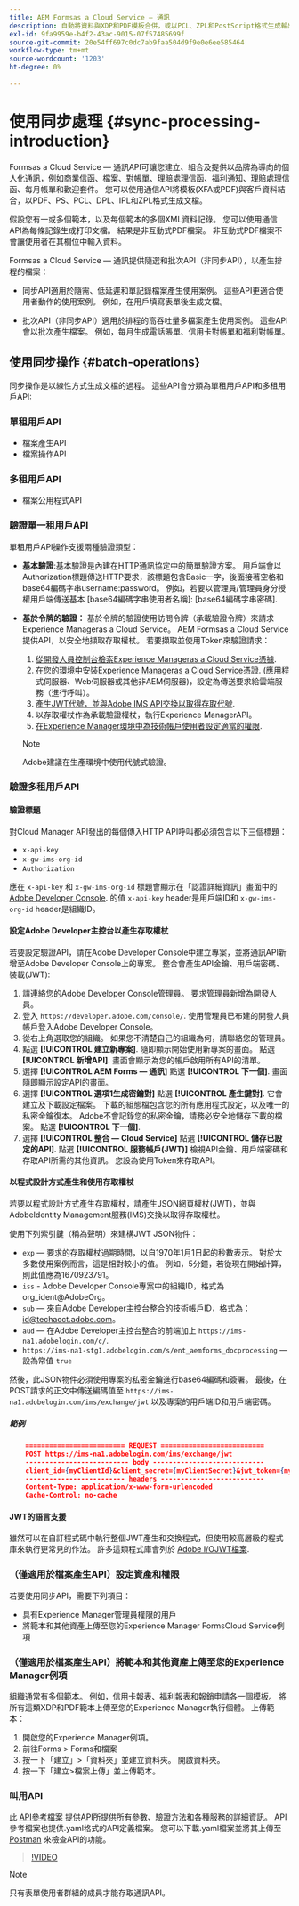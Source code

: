 ```yaml
---
title: AEM Formsas a Cloud Service — 通訊
description: 自動將資料與XDP和PDF模板合併，或以PCL、ZPL和PostScript格式生成輸出
exl-id: 9fa9959e-b4f2-43ac-9015-07f57485699f
source-git-commit: 20e54ff697c0dc7ab9faa504d9f9e0e6ee585464
workflow-type: tm+mt
source-wordcount: '1203'
ht-degree: 0%

---
```



# 使用同步處理 {#sync-processing-introduction}

Formsas a Cloud Service — 通訊API可讓您建立、組合及提供以品牌為導向的個人化通訊，例如商業信函、檔案、對帳單、理賠處理信函、福利通知、理賠處理信函、每月帳單和歡迎套件。 您可以使用通信API將模板(XFA或PDF)與客戶資料結合，以PDF、PS、PCL、DPL、IPL和ZPL格式生成文檔。

假設您有一或多個範本，以及每個範本的多個XML資料記錄。 您可以使用通信API為每條記錄生成打印文檔。 <!-- You can also combine the records into a single document. --> 結果是非互動式PDF檔案。 非互動式PDF檔案不會讓使用者在其欄位中輸入資料。

Formsas a Cloud Service — 通訊提供隨選和批次API（非同步API），以產生排程的檔案：

* 同步API適用於隨需、低延遲和單記錄檔案產生使用案例。 這些API更適合使用者動作的使用案例。 例如，在用戶填寫表單後生成文檔。

* 批次API（非同步API）適用於排程的高吞吐量多檔案產生使用案例。 這些API會以批次產生檔案。 例如，每月生成電話賬單、信用卡對帳單和福利對帳單。

## 使用同步操作 {#batch-operations}

同步操作是以線性方式生成文檔的過程。 這些API會分類為單租用戶API和多租用戶API:

### 單租用戶API

* 檔案產生API
* 檔案操作API

### 多租用戶API

* 檔案公用程式API

### 驗證單一租用戶API

單租用戶API操作支援兩種驗證類型：

* **基本驗證**:基本驗證是內建在HTTP通訊協定中的簡單驗證方案。 用戶端會以Authorization標題傳送HTTP要求，該標題包含Basic一字，後面接著空格和base64編碼字串username:password。 例如，若要以管理員/管理員身分授權用戶端傳送基本 [base64編碼字串使用者名稱]: [base64編碼字串密碼].

* **基於令牌的驗證：** 基於令牌的驗證使用訪問令牌（承載驗證令牌）來請求Experience Manageras a Cloud Service。 AEM Formsas a Cloud Service提供API，以安全地擷取存取權杖。 若要擷取並使用Token來驗證請求：

   1. [從開發人員控制台檢索Experience Manageras a Cloud Service憑據](https://experienceleague.adobe.com/docs/experience-manager-learn/getting-started-with-aem-headless/authentication/service-credentials.html).
   1. [在您的環境中安裝Experience Manageras a Cloud Service憑證](https://experienceleague.adobe.com/docs/experience-manager-learn/getting-started-with-aem-headless/authentication/service-credentials.html). (應用程式伺服器、Web伺服器或其他非AEM伺服器)，設定為傳送要求給雲端服務（進行呼叫）。
   1. [產生JWT代號，並與Adobe IMS API交換以取得存取代號](https://experienceleague.adobe.com/docs/experience-manager-learn/getting-started-with-aem-headless/authentication/service-credentials.html).
   1. 以存取權杖作為承載驗證權杖，執行Experience ManagerAPI。
   1. [在Experience Manager環境中為技術帳戶使用者設定適當的權限](https://experienceleague.adobe.com/docs/experience-manager-learn/getting-started-with-aem-headless/authentication/service-credentials.html?lang=en#configure-access-in-aem).

   >[!NOTE]
   >
   >Adobe建議在生產環境中使用代號式驗證。

### 驗證多租用戶API

#### 驗證標題

對Cloud Manager API發出的每個傳入HTTP API呼叫都必須包含以下三個標題：

* `x-api-key`
* `x-gw-ims-org-id`
* `Authorization`

應在 `x-api-key` 和 `x-gw-ims-org-id` 標題會顯示在「認證詳細資訊」畫面中的 [Adobe Developer Console](https://developer.adobe.com/console). 的值 `x-api-key` header是用戶端ID和 `x-gw-ims-org-id` header是組織ID。

#### 設定Adobe Developer主控台以產生存取權杖

若要設定驗證API，請在Adobe Developer Console中建立專案，並將通訊API新增至Adobe Developer Console上的專案。 整合會產生API金鑰、用戶端密碼、裝載(JWT):

1. 請連絡您的Adobe Developer Console管理員。 要求管理員新增為開發人員。
1. 登入 `https://developer.adobe.com/console/`. 使用管理員已布建的開發人員帳戶登入Adobe Developer Console。
1. 從右上角選取您的組織。 如果您不清楚自己的組織為何，請聯絡您的管理員。
1. 點選 **[!UICONTROL 建立新專案]**. 隨即顯示開始使用新專案的畫面。 點選 **[!UICONTROL 新增API]**. 畫面會顯示為您的帳戶啟用所有API的清單。
1. 選擇 **[!UICONTROL AEM Forms — 通訊]** 點選 **[!UICONTROL 下一個]**. 畫面隨即顯示設定API的畫面。
1. 選擇 **[!UICONTROL 選項1生成密鑰對]** 點選 **[!UICONTROL 產生鍵對]**. 它會建立及下載設定檔案。 下載的組態檔包含您的所有應用程式設定，以及唯一的私密金鑰復本。 Adobe不會記錄您的私密金鑰，請務必安全地儲存下載的檔案。 點選 **[!UICONTROL 下一個]**.
1. 選擇 **[!UICONTROL 整合 — Cloud Service]** 點選 **[!UICONTROL 儲存已設定的API]**. 點選 **[!UICONTROL 服務帳戶(JWT)]** 檢視API金鑰、用戶端密碼和存取API所需的其他資訊。 您設為使用Token來存取API。

#### 以程式設計方式產生和使用存取權杖

若要以程式設計方式產生存取權杖，請產生JSON網頁權杖(JWT)，並與AdobeIdentity Management服務(IMS)交換以取得存取權杖。

使用下列索引鍵（稱為聲明）來建構JWT JSON物件：

* `exp` — 要求的存取權杖過期時間，以自1970年1月1日起的秒數表示。 對於大多數使用案例而言，這是相對較小的值。 例如，5分鐘，若從現在開始計算，則此值應為1670923791。
* `iss` - Adobe Developer Console專案中的組織ID，格式為org_ident@AdobeOrg。
* `sub`  — 來自Adobe Developer主控台整合的技術帳戶ID，格式為：id@techacct.adobe.com。
* `aud`  — 在Adobe Developer主控台整合的前端加上 `https://ims-na1.adobelogin.com/c/`.
* `https://ims-na1-stg1.adobelogin.com/s/ent_aemforms_docprocessing`  — 設為常值 `true`

然後，此JSON物件必須使用專案的私密金鑰進行base64編碼和簽署。 最後，在POST請求的正文中傳送編碼值至 `https://ims-na1.adobelogin.com/ims/exchange/jwt` 以及專案的用戶端ID和用戶端密碼。

##### 範例

```JSON
    ========================= REQUEST ==========================
    POST https://ims-na1.adobelogin.com/ims/exchange/jwt
    -------------------------- body ----------------------------
    client_id={myClientId}&client_secret={myClientSecret}&jwt_token={myJSONWebToken}
    ------------------------- headers --------------------------
    Content-Type: application/x-www-form-urlencoded
    Cache-Control: no-cache
```

#### JWT的語言支援

雖然可以在自訂程式碼中執行整個JWT產生和交換程式，但使用較高層級的程式庫來執行更常見的作法。 許多這類程式庫會列於 [Adobe I/OJWT檔案](https://developer.adobe.com/developer-console/docs/guides/authentication/JWT/).

### （僅適用於檔案產生API）設定資產和權限

若要使用同步API，需要下列項目：

* 具有Experience Manager管理員權限的用戶
* 將範本和其他資產上傳至您的Experience Manager FormsCloud Service例項

### （僅適用於檔案產生API）將範本和其他資產上傳至您的Experience Manager例項

組織通常有多個範本。 例如，信用卡報表、福利報表和報銷申請各一個模板。 將所有這類XDP和PDF範本上傳至您的Experience Manager執行個體。 上傳範本：

1. 開啟您的Experience Manager例項。
1. 前往Forms > Forms和檔案
1. 按一下「建立」>「資料夾」並建立資料夾。 開啟資料夾。
1. 按一下「建立>檔案上傳」並上傳範本。

### 叫用API

此 [API參考檔案](https://developer.adobe.com/experience-manager-forms-cloud-service-developer-reference/) 提供API所提供所有參數、驗證方法和各種服務的詳細資訊。 API參考檔案也提供.yaml格式的API定義檔案。 您可以下載.yaml檔案並將其上傳至 [Postman](https://www.postman.com/) 來檢查API的功能。

>[!VIDEO](https://video.tv.adobe.com/v/335771)

>[!NOTE]
>
>只有表單使用者群組的成員才能存取通訊API。
